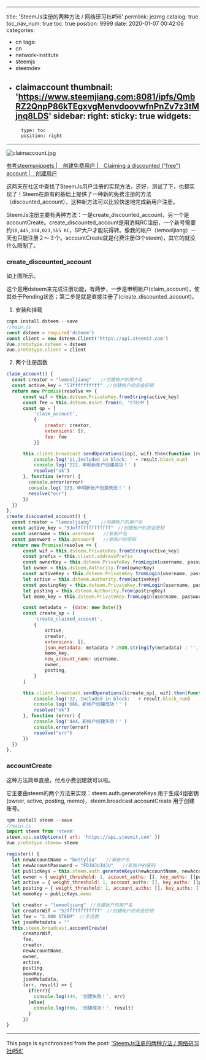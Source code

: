 
---
title: 'SteemJs注册的两种方法  / 网络研习社#56'
permlink: jezmg
catalog: true
toc_nav_num: true
toc: true
position: 9999
date: 2020-01-07 00:42:06
categories:
- cn
tags:
- cn
- network-institute
- steemjs
- steemdev
- claimaccount
thumbnail: 'https://www.steemjiang.com:8081/ipfs/QmbRZ2QnpP86kTEgxvgMenvdoovwfnPnZv7z3tMjnq8LDS'
sidebar:
    right:
        sticky: true
widgets:
    -
        type: toc
        position: right
---


![claimaccount.jpg](https://www.steemjiang.com:8081/ipfs/QmbRZ2QnpP86kTEgxvgMenvdoovwfnPnZv7z3tMjnq8LDS)

[参考steemsnippets |](https://github.com/drov0/steemsnippets/tree/master/dsteem)[　创建免费用户 |](https://github.com/CodeBull/AccountCreate)[　Claiming a discounted ("free") account |](https://steemit.com/steem/@noisy/creation-of-new-steem-accounts-without-waiting-and-paying-anything-with-new-resource-credits-system)[　创建用户](https://steemit.com/utopian-io/@mcfarhat/instantaneous-steemit-account-creation-script)

这两天在社区中查找了SteemJs用户注册的实现方法，还好，测试了下，也都实现了！Steem在原有的基础上提供了一种新的免费注册的方法（discounted_account），这种新方法可以比较快速地完成新用户注册。

SteemJs注册主要有两种方法：一是create_discounted_account，另一个是accountCreate。create_discounted_account是用消耗RC注册，一个新号需要约`10,445,334,023,565 RC`，SP大户才能玩得转。像我的帐户（lemooljiang）一天也只能注册２～３个。accountCreate就是付费注册(3个steem)，其它的就没什么限制了。

### create_discounted_account
如上图所示。

这个是用dsteem来完成注册功能，有两步，一步是申明帐户(claim_account)，使其处于Pending状态；第二步是就是直接注册了(create_discounted_account)。

1. 安装和挂载
```js
cnpm install dsteem --save
//main.js
const dsteem = require('dsteem')
const client = new dsteem.Client('https://api.steemit.com')
Vue.prototype.dsteem = dsteem
Vue.prototype.client = client
```
2. 两个注册函数
```js
claim_account() {
  const creator = "lemooljiang"　　//创建帐户的用户名
  const active_key = "5Jffffffffff"　//创建帐户的资金密钥
  return new Promise(resolve => {
      const wif = this.dsteem.PrivateKey.fromString(active_key)
      const fee = this.dsteem.Asset.from(0, 'STEEM')
      const op = [
          'claim_account',
          {
              creator: creator,
              extensions: [],
              fee: fee
          }]

      this.client.broadcast.sendOperations([op], wif).then(function (result) {
          console.log('11,Included in block: ' + result.block_num)
          console.log('222，申明新帐户创建成功！' )
          resolve("ok")
      }, function (error) {
        console.error(error)
        console.log('333，申明新帐户创建失败！' )
        resolve("err")
      })
  })
},
create_discounted_account() {
  const creator = "lemooljiang"　　//创建帐户的用户名
  const active_key = "5Jofffffffffffff"　//创建帐户的资金密钥
  const username = this.username　　//新帐户名
  const password = this.password　　//新帐户的密码
  return new Promise(resolve => {
      const wif = this.dsteem.PrivateKey.fromString(active_key)
      const prefix = this.client.addressPrefix
      const ownerKey = this.dsteem.PrivateKey.fromLogin(username, password, 'owner').createPublic(prefix)
      let owner = this.dsteem.Authority.from(ownerKey)
      const activeKey = this.dsteem.PrivateKey.fromLogin(username, password, 'active').createPublic(prefix)
      let active = this.dsteem.Authority.from(activeKey)
      const postingKey = this.dsteem.PrivateKey.fromLogin(username, password, 'posting').createPublic(prefix)
      let posting = this.dsteem.Authority.from(postingKey)
      let memo_key = this.dsteem.PrivateKey.fromLogin(username, password, 'memo').createPublic(prefix)

      const metadata =  {date: new Date()}
      const create_op = [
          'create_claimed_account',
          {
              active,
              creator,
              extensions: [],
              json_metadata: metadata ? JSON.stringify(metadata) : '',
              memo_key,
              new_account_name: username,
              owner,
              posting,
          }
      ]

      this.client.broadcast.sendOperations([create_op], wif).then(function (result) {
          console.log('22, Included in block: ' + result.block_num)
          console.log('666，新帐户创建成功！' )
          resolve("ok")
      }, function (error) {
          console.log('444，新帐户创建失败！' )
          console.error(error)
          resolve("err")
      })
  })
},
```

### accountCreate
这种方法简单直接，付点小费创建就可以啦。

它主要由steem的两个方法来实现：steem.auth.generateKeys 用于生成4组密钥(owner, active, posting, memo)，steem.broadcast.accountCreate 用于创建账号。

```js
npm install steem --save
//main.js
import steem from 'steem'
steem.api.setOptions({ url: 'https://api.steemit.com' })
Vue.prototype.steem= steem

register() {
  let newAccountName = "bettyliu"　　//新帐户名
  let newAccountPassword = "FDJUJUJUJU"　　//新帐户的密码
  let publicKeys = this.steem.auth.generateKeys(newAccountName, newAccountPassword, ['owner', 'active', 'posting', 'memo'])
  let owner = { weight_threshold: 1, account_auths: [], key_auths: [[publicKeys.owner, 1]] }
  let active = { weight_threshold: 1, account_auths: [], key_auths: [[publicKeys.active, 1]] }
  let posting = { weight_threshold: 1, account_auths: [], key_auths: [[publicKeys.posting, 1]] }
  let memoKey = publicKeys.memo

  let creator = "lemooljiang"　//创建帐户的用户名
  let creatorWif = "5Jffffffffffff"　//创建帐户的资金密钥
  let fee = "3.000 STEEM"　//手续费
  let jsonMetadata = ""
  this.steem.broadcast.accountCreate(
      creatorWif,
      fee,
      creator,
      newAccountName,
      owner,
      active,
      posting,
      memoKey,
      jsonMetadata,
      (err, result) => {
        if(err){
          console.log(444, '创建失败！', err)
        }else{
          console.log(666, '创建成功！', result)
        }
      })
}
```



- - -

This page is synchronized from the post: ['SteemJs注册的两种方法  / 网络研习社#56'](https://steemit.com/@lemooljiang/jezmg)
